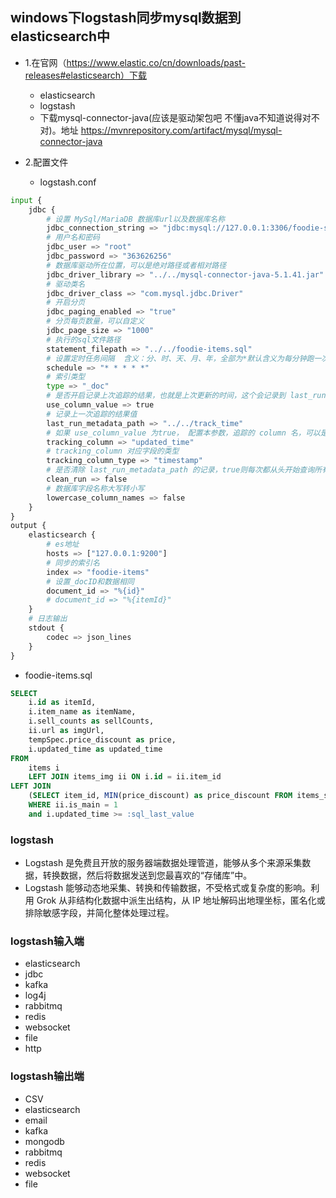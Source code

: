 ## windows下logstash同步mysql数据到elasticsearch中

- 1.在官网（https://www.elastic.co/cn/downloads/past-releases#elasticsearch）下载
  - elasticsearch
  - logstash
  - 下载mysql-connector-java(应该是驱动架包吧 不懂java不知道说得对不对)。地址 https://mvnrepository.com/artifact/mysql/mysql-connector-java

- 2.配置文件
  - logstash.conf



```python
input {
    jdbc {
        # 设置 MySql/MariaDB 数据库url以及数据库名称
        jdbc_connection_string => "jdbc:mysql://127.0.0.1:3306/foodie-shop-dev?useUnicode=true&characterEncoding=UTF-8&autoReconnect=true"
        # 用户名和密码
        jdbc_user => "root"
        jdbc_password => "363626256"
        # 数据库驱动所在位置，可以是绝对路径或者相对路径
        jdbc_driver_library => "../../mysql-connector-java-5.1.41.jar"
        # 驱动类名
        jdbc_driver_class => "com.mysql.jdbc.Driver"
        # 开启分页
        jdbc_paging_enabled => "true"
        # 分页每页数量，可以自定义
        jdbc_page_size => "1000"
        # 执行的sql文件路径
        statement_filepath => "../../foodie-items.sql"
        # 设置定时任务间隔  含义：分、时、天、月、年，全部为*默认含义为每分钟跑一次任务
        schedule => "* * * * *"
        # 索引类型
        type => "_doc"
        # 是否开启记录上次追踪的结果，也就是上次更新的时间，这个会记录到 last_run_metadata_path 的文件
        use_column_value => true
        # 记录上一次追踪的结果值
        last_run_metadata_path => "../../track_time"
        # 如果 use_column_value 为true， 配置本参数，追踪的 column 名，可以是自增id或者时间
        tracking_column => "updated_time"
        # tracking_column 对应字段的类型
        tracking_column_type => "timestamp"
        # 是否清除 last_run_metadata_path 的记录，true则每次都从头开始查询所有的数据库记录
        clean_run => false
        # 数据库字段名称大写转小写
        lowercase_column_names => false
    }
}
output {
    elasticsearch {
        # es地址
        hosts => ["127.0.0.1:9200"]
        # 同步的索引名
        index => "foodie-items"
        # 设置_docID和数据相同
        document_id => "%{id}"
        # document_id => "%{itemId}"
    }
    # 日志输出
    stdout {
        codec => json_lines
    }
}
```

- foodie-items.sql

```sql
SELECT
	i.id as itemId,
	i.item_name as itemName,
	i.sell_counts as sellCounts,
	ii.url as imgUrl,
	tempSpec.price_discount as price,
	i.updated_time as updated_time
FROM
	items i
	LEFT JOIN items_img ii ON i.id = ii.item_id
LEFT JOIN
	(SELECT item_id, MIN(price_discount) as price_discount FROM items_spec GROUP BY item_id) tempSpec on i.id = tempSpec.item_id
	WHERE ii.is_main = 1
	and i.updated_time >= :sql_last_value
```





### logstash

- Logstash 是免费且开放的服务器端数据处理管道，能够从多个来源采集数据，转换数据，然后将数据发送到您最喜欢的“存储库”中。
- Logstash 能够动态地采集、转换和传输数据，不受格式或复杂度的影响。利用 Grok 从非结构化数据中派生出结构，从 IP 地址解码出地理坐标，匿名化或排除敏感字段，并简化整体处理过程。

###  logstash输入端

- elasticsearch
- jdbc
- kafka
- log4j
- rabbitmq
- redis
- websocket
- file
- http



### logstash输出端

- CSV
- elasticsearch
- email
- kafka
- mongodb
- rabbitmq
- redis
- websocket
- file

